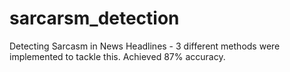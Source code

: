 # sarcarsm_detection
Detecting Sarcasm in News Headlines - 3 different methods were implemented to tackle this.
Achieved 87% accuracy.

